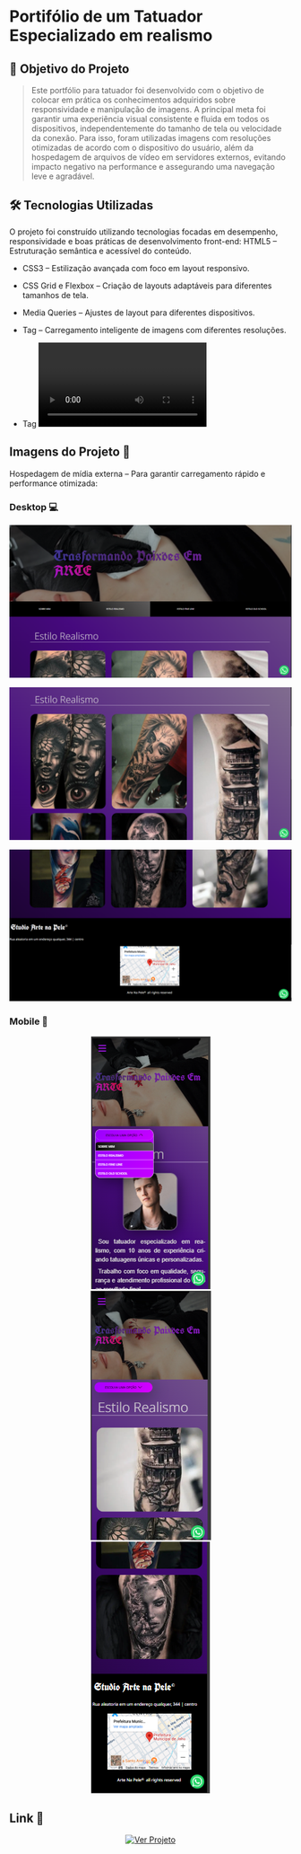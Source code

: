 # Portifólio de um Tatuador Especializado em realismo
## 🎯 Objetivo do Projeto
> Este portfólio para tatuador foi desenvolvido com o objetivo de colocar em prática os conhecimentos adquiridos sobre responsividade e manipulação de imagens. A principal meta foi garantir uma experiência visual consistente e fluida em todos os dispositivos, independentemente do tamanho de tela ou velocidade da conexão.
Para isso, foram utilizadas imagens com resoluções otimizadas de acordo com o dispositivo do usuário, além da hospedagem de arquivos de vídeo em servidores externos, evitando impacto negativo na performance e assegurando uma navegação leve e agradável.

## 🛠️ Tecnologias Utilizadas
O projeto foi construído utilizando tecnologias focadas em desempenho, responsividade e boas práticas de desenvolvimento front-end:
HTML5 – Estruturação semântica e acessível do conteúdo.

- CSS3 – Estilização avançada com foco em layout responsivo.

- CSS Grid e Flexbox – Criação de layouts adaptáveis para diferentes tamanhos de tela.

- Media Queries – Ajustes de layout para diferentes dispositivos.

- Tag <picture> – Carregamento inteligente de imagens com diferentes resoluções.

- Tag <video> – Inserção de vídeos como elemento visual complementar.
  
## Imagens do Projeto 🤳
 Hospedagem de mídia externa – Para garantir carregamento rápido e performance otimizada:
  ### Desktop 💻
![img1](assetsReadme/imagemDesktop1.png)

![img2](assetsReadme/imagemDesktop2.png)

![img3](assetsReadme/imagemDesktop3.png)

  ### Mobile 📱
  <div align="center">
  <img src="assetsReadme/imagemMobile1.png" alt="img1" width="auto">
</div>
 <div align="center">
  <img src="assetsReadme/imagemMobile2.png" alt="img2" width="auto">
</div>
 <div align="center">
  <img src="assetsReadme/imagemMobile3.png" alt="img3" width="auto">
</div>

## Link 🔗
<p align="center">
  <a href="https://artenapele.netlify.app/" target="_blank">
    <img src="https://img.shields.io/badge/Ver%20Projeto-000000?style=for-the-badge&logo=github&logoColor=white" alt="Ver Projeto"/>
  </a>
</p>


